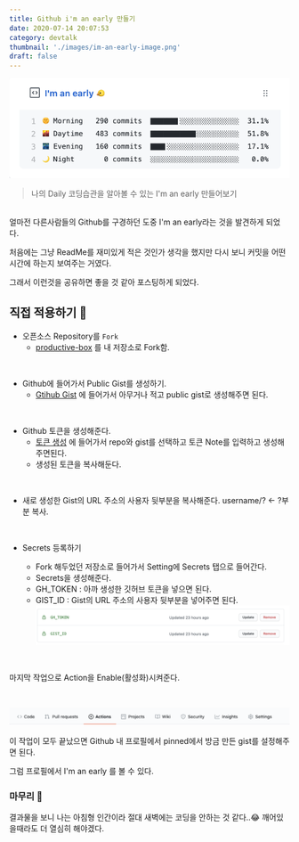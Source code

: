 ```yaml
---
title: Github i'm an early 만들기
date: 2020-07-14 20:07:53
category: devtalk
thumbnail: './images/im-an-early-image.png'
draft: false
---
```


![early](./images/im-an-early-image.png)

> 나의 Daily 코딩습관을 알아볼 수 있는 I'm an early 만들어보기

<br/>
얼마전 다른사람들의 Github를 구경하던 도중 I'm an early라는 것을 발견하게 되었다.

처음에는 그냥 ReadMe를 재미있게 적은 것인가 생각을 했지만 다시 보니 커밋을 어떤 시간에 하는지 보여주는 거였다.

그래서 이런것을 공유하면 좋을 것 같아 포스팅하게 되었다.

## 직접 적용하기 🤭

- 오픈소스 Repository를 `Fork`
  - [productive-box]("https://github.com/maxam2017/productive-box") 를 내 저장소로 Fork함.

<br/>

- Github에 들어가서 Public Gist를 생성하기.
  - [Gtihub Gist]("https://gist.github.com/") 에 들어가서 아무거나 적고 public gist로 생성해주면 된다.

<br/>

- Github 토큰을 생성해준다.
  - [토큰 생성]("https://github.com/settings/tokens/new") 에 들어가서 repo와 gist를 선택하고 토큰 Note를 입력하고 생성해주면된다.
  - 생성된 토큰을 복사해둔다.

<br/>

- 새로 생성한 Gist의 URL 주소의 사용자 뒷부분을 복사해준다. username/? <- ?부분 복사.

<br/>

- Secrets 등록하기

  - Fork 해두었던 저장소로 들어가서 Setting에 Secrets 탭으로 들어간다.
  - Secrets을 생성해준다.
  - GH_TOKEN : 아까 생성한 깃허브 토큰을 넣으면 된다.
  - GIST_ID : Gist의 URL 주소의 사용자 뒷부분을 넣어주면 된다.
    ![secrets](./images/secrets.png)

<br/>
  
마지막 작업으로 Action을 Enable(활성화)시켜준다.

<br/>

![actions](./images/actions.png)

이 작업이 모두 끝났으면 Github 내 프로필에서 pinned에서 방금 만든 gist를 설정해주면 된다.

그럼 프로필에서 I'm an early 를 볼 수 있다.

### 마무리 🚀

결과물을 보니 나는 아침형 인간이라 절대 새벽에는 코딩을 안하는 것 같다..😂 깨어있을때라도 더 열심히 해야겠다.
